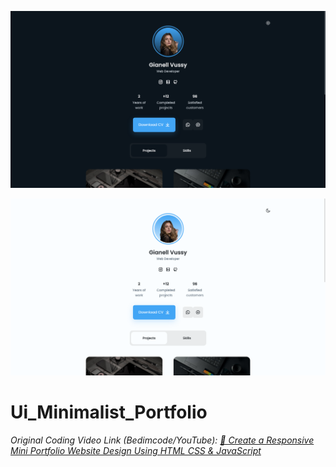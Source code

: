 ![ui_minimalist_portfolio_1366x768_dark_poster](./git-images/ui_minimalist_portfolio_1366x768_dark_poster.png)

![ui_minimalist_portfolio_1366x768_light_poster](./git-images/ui_minimalist_portfolio_1366x768_light_poster.png)

# Ui_Minimalist_Portfolio

*Original Coding Video Link (Bedimcode/YouTube):* *[💼 Create a Responsive Mini Portfolio Website Design Using HTML CSS & JavaScript](https://youtu.be/mq0xJxOTiYo)*

